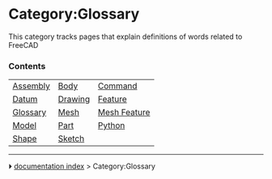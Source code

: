# Category:Glossary
This category tracks pages that explain definitions of words related to FreeCAD

### Contents

|     |     |     |
| --- | --- | --- |
| [Assembly](Assembly.md) | [Body](Body.md) | [Command](Command.md) |
| [Datum](Datum.md) | [Drawing](Drawing.md) | [Feature](Feature.md) |
| [Glossary](Glossary.md) | [Mesh](Mesh.md) | [Mesh Feature](Mesh_Feature.md) |
| [Model](Model.md) | [Part](Part.md) | [Python](Python.md) |
| [Shape](Shape.md) | [Sketch](Sketch.md) |



---
⏵ [documentation index](../README.md) > Category:Glossary
